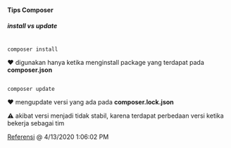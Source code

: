 #### Tips Composer

##### install vs update

```cli

composer install

```

❤ digunakan hanya ketika menginstall package yang terdapat pada __composer.json__


```cli

composer update

```

❤ mengupdate versi yang ada pada __composer.lock.json__

⚠ akibat versi menjadi tidak stabil, karena terdapat perbedaan versi ketika bekerja sebagai tim

[Referensi](https://id-laravel.com/post/composer-install-vs-update/) @ 4/13/2020 1:06:02 PM

